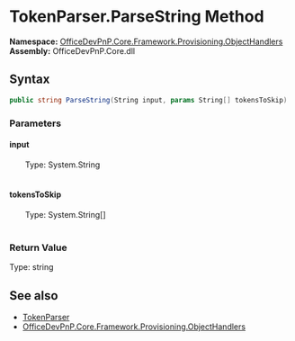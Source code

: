 # TokenParser.ParseString Method  
  

**Namespace:** [OfficeDevPnP.Core.Framework.Provisioning.ObjectHandlers](OfficeDevPnP.Core.Framework.Provisioning.ObjectHandlers.md)  
**Assembly:** OfficeDevPnP.Core.dll  
## Syntax
```C#
public string ParseString(String input, params String[] tokensToSkip)
```
### Parameters
#### input  
&emsp;&emsp;Type: System.String  
&emsp;&emsp;  

  

#### tokensToSkip  
&emsp;&emsp;Type: System.String[]  
&emsp;&emsp;  

  

### Return Value
Type: string  

## See also
- [TokenParser](OfficeDevPnP.Core.Framework.Provisioning.ObjectHandlers.TokenParser.md) 
- [OfficeDevPnP.Core.Framework.Provisioning.ObjectHandlers](OfficeDevPnP.Core.Framework.Provisioning.ObjectHandlers.md) 
